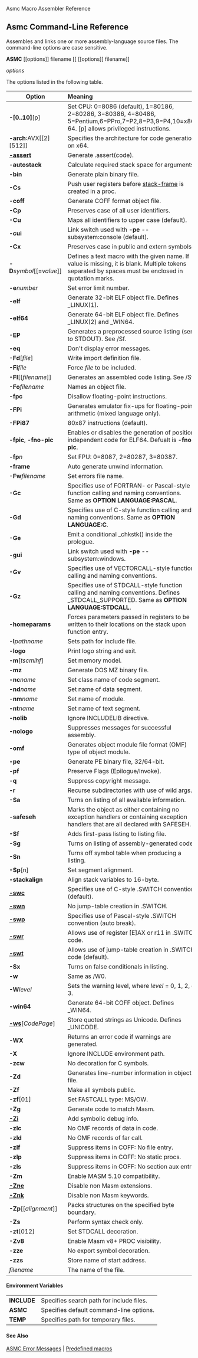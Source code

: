 Asmc Macro Assembler Reference

## Asmc Command-Line Reference

Assembles and links one or more assembly-language source files. The command-line options are case sensitive.

**ASMC** [[options]] filename [[ [[options]] filename]]

_options_

The options listed in the following table.

| Option | Meaning |
| ------ |:------- |
| **-[0..10]**[p] | Set CPU: 0=8086 (default), 1=80186, 2=80286, 3=80386, 4=80486, 5=Pentium,6=PPro,7=P2,8=P3,9=P4,10=x86-64\. [p] allows privileged instructions. |
| **-arch**:AVX[[2][512]] | Specifies the architecture for code generation on x64.  |
| [**-assert**](../directive/dot_assert.md) | Generate .assert(code). |
| **-autostack** | Calculate required stack space for arguments. |
| **-bin** | Generate plain binary file. |
| **-Cs** | Push user registers before [stack-frame](../directive/opt_cstack.md) is created in a proc. |
| **-coff** | Generate COFF format object file. |
| **-Cp** | Preserves case of all user identifiers. |
| **-Cu** | Maps all identifiers to upper case (default). |
| **-cui** | Link switch used with **-pe** -- subsystem:console (default). |
| **-Cx** | Preserves case in public and extern symbols. |
| **-D**_symbol_[[=_value_]] | Defines a text macro with the given name. If value is missing, it is blank. Multiple tokens separated by spaces must be enclosed in quotation marks. |
| **-e**_number_ | Set error limit number. |
| **-elf** | Generate 32-bit ELF object file. Defines _LINUX(1). |
| **-elf64** | Generate 64-bit ELF object file. Defines _LINUX(2) and _WIN64. |
| **-EP** | Generates a preprocessed source listing (sent to STDOUT). See /Sf. |
| **-eq** | Don't display error messages. |
| **-Fd**[_file_] | Write import definition file. |
| **-Fi**_file_ | Force _file_ to be included. |
| **-Fl**[[_filename_]] | Generates an assembled code listing. See /Sf. |
| **-Fo**_filename_ | Names an object file. |
| **-fpc** | Disallow floating-point instructions. |
| **-FPi** | Generates emulator fix-ups for floating-point arithmetic (mixed language only). |
| **-FPi87** | 80x87 instructions (default). |
| **-fpic**, **-fno-pic** | Enables or disables the generation of position-independent code for ELF64. Defualt is **-fno-pic**. |
| **-fp**_n_ | Set FPU: 0=8087, 2=80287, 3=80387. |
| **-frame** | Auto generate unwind information. |
| **-Fw**_filename_ | Set errors file name. |
| **-Gc** | Specifies use of FORTRAN- or Pascal-style function calling and naming conventions. Same as **OPTION LANGUAGE:PASCAL**. |
| **-Gd** | Specifies use of C-style function calling and naming conventions. Same as **OPTION LANGUAGE:C**. |
| **-Ge** | Emit a conditional _chkstk() inside the prologue. |
| **-gui** | Link switch used with **-pe** -- subsystem:windows. |
| **-Gv** | Specifies use of VECTORCALL-style function calling and naming conventions. |
| **-Gz** | Specifies use of STDCALL-style function calling and naming conventions. Defines _STDCALL_SUPPORTED. Same as **OPTION LANGUAGE:STDCALL**. |
| **-homeparams** | Forces parameters passed in registers to be written to their locations on the stack upon function entry. |
| **-I**_pathname_ | Sets path for include file. |
| **-logo** | Print logo string and exit. |
| **-m**[_tscmlhf_] | Set memory model. |
| **-mz** | Generate DOS MZ binary file. |
| **-nc**_name_ | Set class name of code segment. |
| **-nd**_name_ | Set name of data segment. |
| **-nm**_name_ | Set name of module. |
| **-nt**_name_ | Set name of text segment. |
| **-nolib** | Ignore INCLUDELIB directive. |
| **-nologo** | Suppresses messages for successful assembly. |
| **-omf** | Generates object module file format (OMF) type of object module. |
| **-pe** | Generate PE binary file, 32/64-bit. |
| **-pf** | Preserve Flags (Epilogue/Invoke). |
| **-q** | Suppress copyright message. |
| **-r** | Recurse subdirectories with use of wild args. |
| **-Sa** | Turns on listing of all available information. |
| **-safeseh** | Marks the object as either containing no exception handlers or containing exception handlers that are all declared with SAFESEH. |
| **-Sf** | Adds first-pass listing to listing file. |
| **-Sg** | Turns on listing of assembly-generated code. |
| **-Sn** | Turns off symbol table when producing a listing. |
| **-Sp**[n] | Set segment alignment. |
| **-stackalign** | Align stack variables to 16-byte. |
| [**-swc**](../directive/dot_switch.md) | Specifies use of C-style .SWITCH convention (default). |
| [**-swn**](../directive/dot_switch.md) | No jump-table creation in .SWITCH. |
| [**-swp**](../directive/dot_switch.md) | Specifies use of Pascal-style .SWITCH convention (auto break). |
| [**-swr**](../directive/dot_switch.md) | Allows use of register [E]AX or r11 in .SWITCH code. |
| [**-swt**](../directive/dot_switch.md) | Allows use of jump-table creation in .SWITCH code (default). |
| **-Sx** | Turns on false conditionals in listing. |
| **-w** | Same as /W0. |
| **-W**_level_ | Sets the warning level, where _level_ = 0, 1, 2, or 3.|
| **-win64** | Generate 64-bit COFF object. Defines _WIN64. |
| [**-ws**](../directive/opt_wstring.md)[_CodePage_] | Store quoted strings as Unicode. Defines _UNICODE. |
| **-WX** | Returns an error code if warnings are generated. |
| **-X** | Ignore INCLUDE environment path. |
| **-zcw** | No decoration for C symbols. |
| **-Zd** | Generates line-number information in object file. |
| **-Zf** | Make all symbols public. |
| **-zf**[01] | Set FASTCALL type: MS/OW. |
| **-Zg** | Generate code to match Masm. |
| [**-Zi**](Zi.md) | Add symbolic debug info. |
| **-zlc** | No OMF records of data in code. |
| **-zld** | No OMF records of far call. |
| **-zlf** | Suppress items in COFF: No file entry. |
| **-zlp** | Suppress items in COFF: No static procs. |
| **-zls** | Suppress items in COFF: No section aux entry. |
| **-Zm** | Enable MASM 5.10 compatibility. |
| [**-Zne**](Zne.md) | Disable non Masm extensions. |
| [**-Znk**](Znk.md) | Disable non Masm keywords. |
| **-Zp**[[_alignment_]] | Packs structures on the specified byte boundary. |
| **-Zs** | Perform syntax check only. |
| **-zt**[012] | Set STDCALL decoration. |
| **-Zv8** | Enable Masm v8+ PROC visibility. |
| **-zze** | No export symbol decoration. |
| **-zzs** | Store name of start address. |
| _filename_ | The name of the file. |

#### Environment Variables

| | |
| -------- |:------- |
| **INCLUDE** | Specifies search path for include files. |
| **ASMC** | Specifies default command-line options. |
| **TEMP** | Specifies path for temporary files. |

#### See Also

[ASMC Error Messages](../error/readme.md) | [Predefined macros](../symbol/readme.md)
